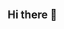 ## Hi there 👋

<!--
**kmw2281/kmw2281** is a ✨ _special_ ✨ repository because its `README.md` (this file) appears on your GitHub profile.

##팀 개발을 위한 git github시작하기

![image](https://github.com/user-attachments/assets/8b2d493f-a75b-4df1-b028-b78711c72ba9)

### :octocat: 안녕하세요? 고양이예요

Here are some ideas to get you started:

- 🔭 I’m currently working on ...
- 🌱 I’m currently learning ...
- 👯 I’m looking to collaborate on ...
- 🤔 I’m looking for help with ...
- 💬 Ask me about ...
- 📫 How to reach me: ...
- 😄 Pronouns: ...
- ⚡ Fun fact: ...
-->
